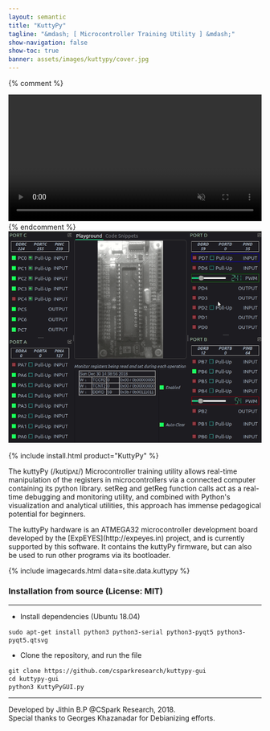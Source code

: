 ```yaml
---
layout: semantic
title: "KuttyPy"
tagline: "&mdash; [ Microcontroller Training Utility ] &mdash;"
show-navigation: false
show-toc: true
banner: assets/images/kuttypy/cover.jpg
---
```


{% comment %}
<div class="ui center aligned container" style="max-width: 700px !important;">
<video width="100%" autoplay loop muted playsinline>
  <source src="assets/images/kuttypy/main.mp4" type="video/mp4" />
  <img src="assets/images/kuttypy/main.gif" title="Your browser does not support the <video> tag">
</video>
</div>
{% endcomment %}
<img src="assets/images/kuttypy/main.gif" class="ui centered image">

{% include install.html product="KuttyPy"  %}

<div class="ui blue segment raised" >
<p>The kuttyPy (/kʊtipʌɪ/) Microcontroller training utility allows real-time manipulation of the registers in microcontrollers via a connected computer containing its python library.  setReg and getReg function calls act as a real-time debugging and monitoring utility, and combined with Python's visualization and analytical utilities, this approach has immense pedagogical potential for beginners. </p>
<p markdown="1">The kuttyPy hardware is an ATMEGA32 microcontroller development board developed by the [ExpEYES](http://expeyes.in) project, and is currently supported by this software. It contains the kuttyPy firmware, but can also be used to run other programs via its bootloader.</p>
</div>

{% include imagecards.html data=site.data.kuttypy %}

### Installation from source (License: MIT)
---

+ Install dependencies (Ubuntu 18.04)

```shell
sudo apt-get install python3 python3-serial python3-pyqt5 python3-pyqt5.qtsvg
```
+ Clone the repository, and run the file

```shell
git clone https://github.com/csparkresearch/kuttypy-gui
cd kuttypy-gui
python3 KuttyPyGUI.py
```



---
Developed by Jithin B.P @CSpark Research, 2018.  
Special thanks to Georges Khazanadar for Debianizing efforts.

